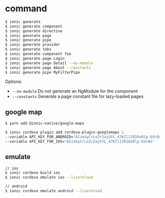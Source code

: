 # command

```bash
$ ionic generate
$ ionic generate component
$ ionic generate directive
$ ionic generate page
$ ionic generate pipe
$ ionic generate provider
$ ionic generate tabs
$ ionic generate component foo
$ ionic generate page Login
$ ionic generate page Detail --no-module
$ ionic generate page About --constants
$ ionic generate pipe MyFilterPipe
```

Options:

- `--no-module` Do not generate an NgModule for the component
- `--constants` Generate a page constant file for lazy-loaded pages

## google map

```bash
$ yarn add @ionic-native/google-maps

$ ionic cordova plugin add cordova-plugin-googlemaps \
--variable API_KEY_FOR_ANDROID="AIzaSyCrLo2r2ajGYL_47KIlJJR2OxRlp-bVc0s" \
--variable API_KEY_FOR_IOS="AIzaSyCrLo2r2ajGYL_47KIlJJR2OxRlp-bVc0s"
```

## emulate

```bash
// ios
$ ionic cordova build ios
$ ionic cordova emulate ios --livereload

// android
$ ionic cordova emulate android --livereload
```
